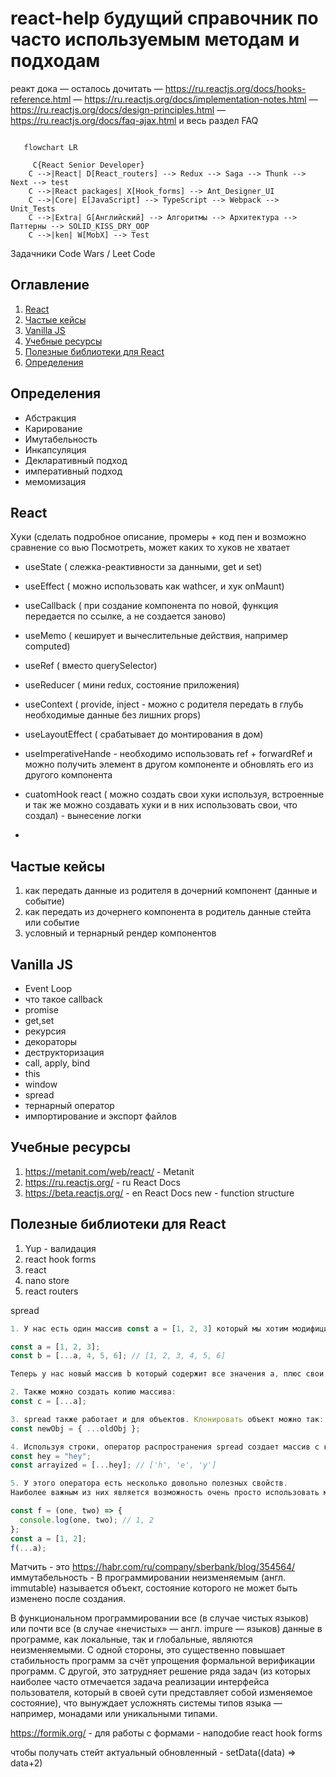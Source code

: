 # react-help будущий справочник по часто используемым методам и подходам

реакт дока — осталось дочитать
— https://ru.reactjs.org/docs/hooks-reference.html
— https://ru.reactjs.org/docs/implementation-notes.html
— https://ru.reactjs.org/docs/design-principles.html
— https://ru.reactjs.org/docs/faq-ajax.html  и весь раздел FAQ

```mermaid

   flowchart LR
    
     C{React Senior Developer}
    C -->|React| D[React_routers] --> Redux --> Saga --> Thunk --> Next --> test
    C -->|React packages| X[Hook_forms] --> Ant_Designer_UI
    C -->|Core| E[JavaScript] --> TypeScript --> Webpack --> Unit_Tests
    C -->|Extra| G[Английский] --> Алгоритмы --> Архитектура --> Паттерны --> SOLID_KISS_DRY_OOP
    C -->|ken| W[MobX] --> Test
```

Задачники Code Wars / Leet Code

## Оглавление
1. [React](#React)
2. [Частые кейсы](#Частые-кейсы)
3. [Vanilla JS](#Vanilla-JS)
4. [Учебные ресурсы](#Учебные-ресурсы)
5. [Полезные библиотеки для React](#Полезные-библиотеки-для-React)
6. [Определения](#Определения)


## Определения
- Абстракция
- Карирование
- Имутабельность
- Инкапсуляция
- Декларативный подход
- императивный подход
- мемомизация

## React
Хуки (сделать подробное описание, промеры + код пен и возможно сравнение со вью
Посмотреть, может каких то хуков не хватает

- useState ( слежка-реактивности за данными, get и set)

- useEffect ( можно использовать как wathcer, и хук onMaunt)

- useCallback ( при создание компонента по новой, функция передается по ссылке, а не создается заново)

- useMemo ( кеширует и вычеслительные действия, например computed)

- useRef ( вместо querySelector)

- useReducer ( мини redux, состояние приложения)

- useContext ( provide, inject - можно с родителя передать в глубь необходимые данные без лишних props)

- useLayoutEffect ( срабатывает до монтирования в дом)

- useImperativeHande - необходимо использовать ref + forwardRef и можно получить элемент в другом компоненте и обновлять его из другого компонента

- cuatomHook react ( можно создать свои хуки используя, встроенные и так же можно создавать хуки и в них использовать свои, что создал) - вынесение логки
- 

## Частые кейсы
1. как передать данные из родителя в дочерний компонент (данные и событие)
2. как передать из дочернего компонента в родитель данные стейта или событие
3. условный и тернарный рендер компонентов


## Vanilla JS

- Event Loop
- что такое callback
- promise
- get,set
- рекурсия
- декораторы
- деструкторизация
- call, apply, bind
- this
- window
- spread
- тернарный оператор
- импортирование и экспорт файлов

## Учебные ресурсы
1. https://metanit.com/web/react/ - Metanit
2. https://ru.reactjs.org/ - ru React Docs
3. https://beta.reactjs.org/ - en React Docs new - function structure

## Полезные библиотеки для React
1. Yup - валидация
2. react hook forms
3. react
4. nano store
5. react routers




spread

```js
1. У нас есть один массив const a = [1, 2, 3] который мы хотим модифицировать, добавив несколько значений:

const a = [1, 2, 3];
const b = [...a, 4, 5, 6]; // [1, 2, 3, 4, 5, 6]

Теперь у нас новый массив b который содержит все значения a, плюс свои.

2. Также можно создать копию массива:
const c = [...a];

3. spread также работает и для объектов. Клонировать объект можно так:
const newObj = { ...oldObj };

4. Используя строки, оператор распространения spread создает массив с каждым символом в строке:
const hey = "hey";
const arrayized = [...hey]; // ['h', 'e', 'y']

5. У этого оператора есть несколько довольно полезных свойств.
Наиболее важным из них является возможность очень просто использовать массив в качестве аргумента функции:

const f = (one, two) => {
  console.log(one, two); // 1, 2
};
const a = [1, 2];
f(...a);
```


Матчить - это https://habr.com/ru/company/sberbank/blog/354564/
иммутабельность - В программировании неизменяемым (англ. immutable) называется объект, состояние которого не может быть изменено после создания.

В функциональном программировании все (в случае чистых языков) или почти все (в случае «нечистых» — англ. impure — языков) данные в программе, как локальные, так и глобальные, являются неизменяемыми. С одной стороны, это существенно повышает стабильность программ за счёт упрощения формальной верификации программ. С другой, это затрудняет решение ряда задач (из которых наиболее часто отмечается задача реализации интерфейса пользователя, который в своей сути представляет собой изменяемое состояние), что вынуждает усложнять системы типов языка — например, монадами или уникальными типами.

https://formik.org/  - для работы с формами - наподобие react hook forms


чтобы получать стейт актуальный обновленный - setData((data) => data+2)
